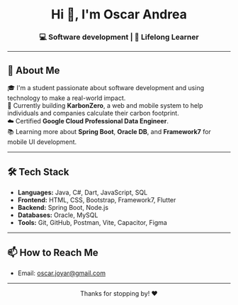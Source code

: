 <h1 align="center">Hi 👋, I'm Oscar Andrea</h1>
<h3 align="center">💻 Software development | 🌱 Lifelong Learner</h3>

---

## 🚀 About Me

🎓 I'm a student passionate about software development and using technology to make a real-world impact.  
🌱 Currently building **KarbonZero**, a web and mobile system to help individuals and companies calculate their carbon footprint.  
☁️ Certified **Google Cloud Professional Data Engineer**.  
📚 Learning more about **Spring Boot**, **Oracle DB**, and **Framework7** for mobile UI development.

---

## 🛠️ Tech Stack

- **Languages:** Java, C#, Dart, JavaScript, SQL
- **Frontend:** HTML, CSS, Bootstrap, Framework7, Flutter
- **Backend:** Spring Boot, Node.js
- **Databases:** Oracle, MySQL
- **Tools:** Git, GitHub, Postman, Vite, Capacitor, Figma

---

## 📫 How to Reach Me

- Email: oscar.joyar@gmail.com 
---

<p align="center">Thanks for stopping by! ❤️</p>
